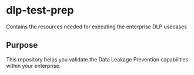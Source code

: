 # dlp-test-prep
Contains the resources needed for executing the enterprise DLP usecases

## Purpose
This repository helps you validate the Data Leakage Prevention capabilities within your enterprise. 
